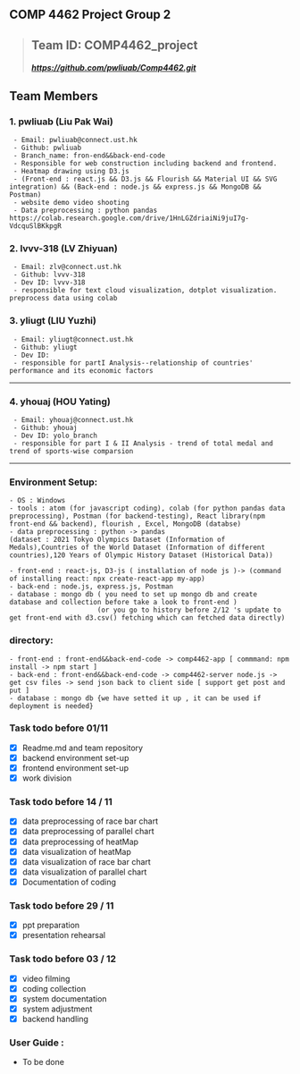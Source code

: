 ## COMP 4462 Project Group 2
>## Team ID: COMP4462_project
>##### https://github.com/pwliuab/Comp4462.git
## Team Members
### 1. pwliuab (Liu Pak Wai)
```
 - Email: pwliuab@connect.ust.hk
 - Github: pwliuab
 - Branch_name: fron-end&&back-end-code 
 - Responsible for web construction including backend and frontend.
 - Heatmap drawing using D3.js
 - (Front-end : react.js && D3.js && Flourish && Material UI && SVG integration) && (Back-end : node.js && express.js && MongoDB && Postman)
 - website demo video shooting
 - Data preprocessing : python pandas https://colab.research.google.com/drive/1HnLGZdriaiNi9juI7g-VdcquSlBKkpgR
```
### 2. lvvv-318 (LV Zhiyuan)
```
 - Email: zlv@connect.ust.hk
 - Github: lvvv-318
 - Dev ID: lvvv-318
 - responsible for text cloud visualization, dotplot visualization. preprocess data using colab
```
### 3. yliugt (LIU Yuzhi)
```
 - Email: yliugt@connect.ust.hk
 - Github: yliugt
 - Dev ID: 
 - responsible for partI Analysis--relationship of countries' performance and its economic factors
```
***
### 4. yhouaj (HOU Yating)
```
 - Email: yhouaj@connect.ust.hk
 - Github: yhouaj
 - Dev ID: yolo_branch
 - responsible for part I & II Analysis - trend of total medal and trend of sports-wise comparsion
```
***
### Environment Setup:
```
- OS : Windows 
- tools : atom (for javascript coding), colab (for python pandas data preprocessing), Postman (for backend-testing), React library(npm front-end && backend), flourish , Excel, MongoDB (databse)
- data preprocessing : python -> pandas 
(dataset : 2021 Tokyo Olympics Dataset (Information of Medals),Countries of the World Dataset (Information of different countries),120 Years of Olympic History Dataset (Historical Data))

- front-end : react-js, D3-js ( installation of node js )-> (command of installing react: npx create-react-app my-app)
- back-end : node.js, express.js, Postman
- database : mongo db ( you need to set up mongo db and create database and collection before take a look to front-end )
                      (or you go to history before 2/12 's update to get front-end with d3.csv() fetching which can fetched data directly)
```
### directory:
```
- front-end : front-end&&back-end-code -> comp4462-app [ commmand: npm install -> npm start ] 
- back-end : front-end&&back-end-code -> comp4462-server node.js -> get csv files -> send json back to client side [ support get post and put ]
- database : mongo db {we have setted it up , it can be used if deployment is needed}
```
### Task todo before 01/11
- [x] Readme.md and team repository
- [X] backend environment set-up
- [X] frontend environment set-up
- [x] work division 
### Task todo before 14 / 11
- [x] data preprocessing of race bar chart
- [x] data preprocessing of parallel chart
- [x] data preprocessing of heatMap
- [x] data visualization of heatMap
- [x] data visualization of race bar chart
- [x] data visualization of parallel chart
- [x] Documentation of coding  
### Task todo before 29 / 11
- [x] ppt preparation
- [x] presentation rehearsal
### Task todo before 03 / 12
- [x] video filming 
- [x] coding collection
- [x] system documentation
- [x] system adjustment
- [x] backend handling
 ### User Guide :
- To be done

